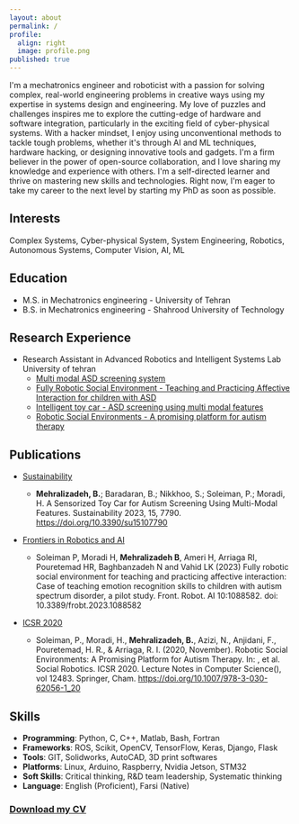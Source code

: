 ```yaml
---
layout: about
permalink: /
profile:
  align: right
  image: profile.png
published: true
---
```


I'm a mechatronics engineer and roboticist with a passion for solving complex, real-world engineering problems in creative ways using my expertise in systems design and engineering. My love of puzzles and challenges inspires me to explore the cutting-edge of hardware and software integration, particularly in the exciting field of cyber-physical systems. With a hacker mindset, I enjoy using unconventional methods to tackle tough problems, whether it's through AI and ML techniques, hardware hacking, or designing innovative tools and gadgets. I'm a firm believer in the power of open-source collaboration, and I love sharing my knowledge and experience with others. I'm a self-directed learner and thrive on mastering new skills and technologies. Right now, I'm eager to take my career to the next level by starting my PhD as soon as possible.

## Interests
Complex Systems, Cyber-physical System, System Engineering, Robotics, Autonomous Systems, Computer Vision, AI, ML

## Education

- M.S. in Mechatronics engineering - University of Tehran
- B.S. in Mechatronics engineering - Shahrood University of Technology 

## Research Experience

- Research Assistant in Advanced Robotics and Intelligent Systems Lab University of tehran
  - [Multi modal ASD screening system](https://bijanmehr.github.io/projects/mmass/)
  - [Fully Robotic Social Environment - Teaching and Practicing Affective Interaction for children with ASD](https://doi.org/10.3389/frobt.2023.1088582)
  - [Intelligent toy car - ASD screening using multi modal features](https://bijanmehr.github.io/projects/intelligent_car/)
  - [Robotic Social Environments - A promising platform for autism therapy](https://doi.org/10.1007/978-3-030-62056-1_20)

## Publications

- [Sustainability](https://doi.org/10.3390/su15107790)
  - **Mehralizadeh, B.**; Baradaran, B.; Nikkhoo, S.; Soleiman, P.; Moradi, H. A Sensorized Toy Car for Autism Screening Using Multi-Modal Features. Sustainability 2023, 15, 7790. https://doi.org/10.3390/su15107790

- [Frontiers in Robotics and AI](https://doi.org/10.3389/frobt.2023.1088582)
  - Soleiman P, Moradi H, **Mehralizadeh B**, Ameri H, Arriaga RI, Pouretemad HR, Baghbanzadeh N and Vahid LK (2023) Fully robotic social environment for teaching and practicing affective interaction: Case of teaching emotion recognition skills to children with autism spectrum disorder, a pilot study. Front. Robot. AI 10:1088582. doi: 10.3389/frobt.2023.1088582

- [ICSR 2020](https://doi.org/10.1007/978-3-030-62056-1_20)
  - Soleiman, P., Moradi, H., **Mehralizadeh, B.**, Azizi, N., Anjidani, F., Pouretemad, H. R., & Arriaga, R. I. (2020, November). Robotic Social Environments: A Promising Platform for Autism Therapy. In: , et al. Social Robotics. ICSR 2020. Lecture Notes in Computer Science(), vol 12483. Springer, Cham. https://doi.org/10.1007/978-3-030-62056-1_20

## Skills

- **Programming**: Python, C, C++, Matlab, Bash, Fortran
- **Frameworks**: ROS, Scikit, OpenCV, TensorFlow, Keras, Django, Flask
- **Tools**: GIT, Solidworks, AutoCAD, 3D print softwares
- **Platforms**: Linux, Arduino, Raspberry, Nvidia Jetson, STM32
- **Soft Skills**: Critical thinking, R&D team leadership, Systematic thinking
- **Language**: English (Proficient), Farsi (Native)

### [Download my CV](https://bijanmehr.github.io/assets/files/bijanmehr_cv.pdf)
